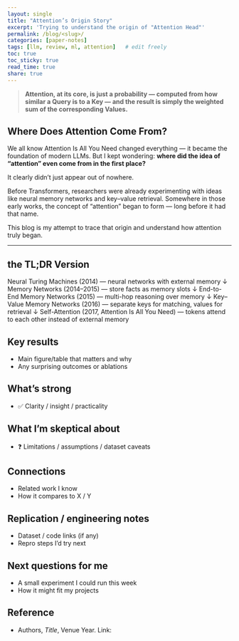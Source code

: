 ```yaml
---
layout: single
title: "Attention’s Origin Story"
excerpt: 'Trying to understand the origin of "Attention Head"'
permalink: /blog/<slug>/
categories: [paper-notes]
tags: [llm, review, ml, attention]   # edit freely
toc: true
toc_sticky: true
read_time: true
share: true
---
```


> **Attention, at its core, is just a probability — computed from how similar a Query is to a Key — and the result is simply the weighted sum of the corresponding Values.**


## Where Does Attention Come From?

We all know Attention Is All You Need changed everything — it became the foundation of modern LLMs. But I kept wondering: **where did the idea of “attention” even come from in the first place?**

It clearly didn’t just appear out of nowhere.

Before Transformers, researchers were already experimenting with ideas like neural memory networks and key–value retrieval. Somewhere in those early works, the concept of “attention” began to form — long before it had that name.

This blog is my attempt to trace that origin and understand how attention truly began.

---

## the TL;DR Version
Neural Turing Machines (2014) — neural networks with external memory
        ↓
Memory Networks (2014–2015) — store facts as memory slots
        ↓
End-to-End Memory Networks (2015) — multi-hop reasoning over memory
        ↓
Key–Value Memory Networks (2016) — separate keys for matching, values for retrieval
        ↓
Self-Attention (2017, Attention Is All You Need) — tokens attend to each other instead of external memory


## Key results
- Main figure/table that matters and why
- Any surprising outcomes or ablations

## What’s strong
- ✅ Clarity / insight / practicality

## What I’m skeptical about
- ❓ Limitations / assumptions / dataset caveats

## Connections
- Related work I know
- How it compares to X / Y

## Replication / engineering notes
- Dataset / code links (if any)
- Repro steps I’d try next

## Next questions for me
- A small experiment I could run this week
- How it might fit my projects

## Reference
- Authors, *Title*, Venue Year. Link: <url>
